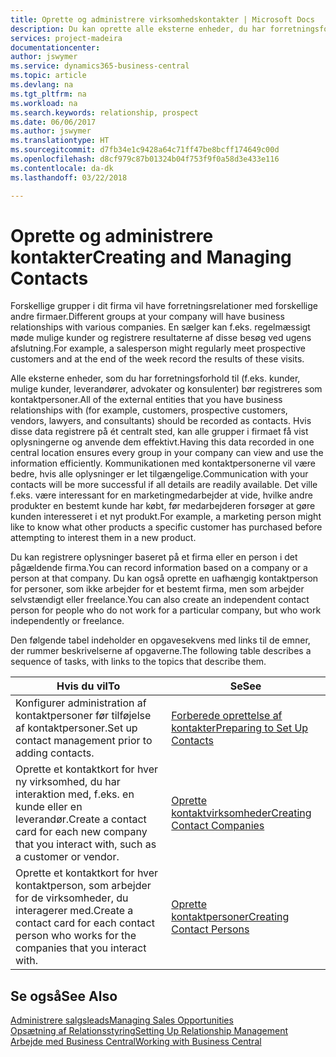 ```yaml
---
title: Oprette og administrere virksomhedskontakter | Microsoft Docs
description: Du kan oprette alle eksterne enheder, du har forretningsforhold til (f.eks. kundeemner, debitorer, kreditorer og konsulenter) som kontaktpersoner.
services: project-madeira
documentationcenter: 
author: jswymer
ms.service: dynamics365-business-central
ms.topic: article
ms.devlang: na
ms.tgt_pltfrm: na
ms.workload: na
ms.search.keywords: relationship, prospect
ms.date: 06/06/2017
ms.author: jswymer
ms.translationtype: HT
ms.sourcegitcommit: d7fb34e1c9428a64c71ff47be8bcff174649c00d
ms.openlocfilehash: d8cf979c87b01324b04f753f9f0a58d3e433e116
ms.contentlocale: da-dk
ms.lasthandoff: 03/22/2018

---
```

# <a name="creating-and-managing-contacts"></a><span data-ttu-id="0697a-103">Oprette og administrere kontakter</span><span class="sxs-lookup"><span data-stu-id="0697a-103">Creating and Managing Contacts</span></span>
<span data-ttu-id="0697a-104">Forskellige grupper i dit firma vil have forretningsrelationer med forskellige andre firmaer.</span><span class="sxs-lookup"><span data-stu-id="0697a-104">Different groups at your company will have business relationships with various companies.</span></span> <span data-ttu-id="0697a-105">En sælger kan f.eks. regelmæssigt møde mulige kunder og registrere resultaterne af disse besøg ved ugens afslutning.</span><span class="sxs-lookup"><span data-stu-id="0697a-105">For example, a salesperson might regularly meet prospective customers and at the end of the week record the results of these visits.</span></span>

<span data-ttu-id="0697a-106">Alle eksterne enheder, som du har forretningsforhold til (f.eks. kunder, mulige kunder, leverandører, advokater og konsulenter) bør registreres som kontaktpersoner.</span><span class="sxs-lookup"><span data-stu-id="0697a-106">All of the external entities that you have business relationships with (for example, customers, prospective customers, vendors, lawyers, and consultants) should be recorded as contacts.</span></span> <span data-ttu-id="0697a-107">Hvis disse data registrere på ét centralt sted, kan alle grupper i firmaet få vist oplysningerne og anvende dem effektivt.</span><span class="sxs-lookup"><span data-stu-id="0697a-107">Having this data recorded in one central location ensures every group in your company can view and use the information efficiently.</span></span> <span data-ttu-id="0697a-108">Kommunikationen med kontaktpersonerne vil være bedre, hvis alle oplysninger er let tilgængelige.</span><span class="sxs-lookup"><span data-stu-id="0697a-108">Communication with your contacts will be more successful if all details are readily available.</span></span> <span data-ttu-id="0697a-109">Det ville f.eks. være interessant for en marketingmedarbejder at vide, hvilke andre produkter en bestemt kunde har købt, før medarbejderen forsøger at gøre kunden interesseret i et nyt produkt.</span><span class="sxs-lookup"><span data-stu-id="0697a-109">For example, a marketing person might like to know what other products a specific customer has purchased before attempting to interest them in a new product.</span></span>

<span data-ttu-id="0697a-110">Du kan registrere oplysninger baseret på et firma eller en person i det pågældende firma.</span><span class="sxs-lookup"><span data-stu-id="0697a-110">You can record information based on a company or a person at that company.</span></span> <span data-ttu-id="0697a-111">Du kan også oprette en uafhængig kontaktperson for personer, som ikke arbejder for et bestemt firma, men som arbejder selvstændigt eller freelance.</span><span class="sxs-lookup"><span data-stu-id="0697a-111">You can also create an independent contact person for people who do not work for a particular company, but who work independently or freelance.</span></span>

<span data-ttu-id="0697a-112">Den følgende tabel indeholder en opgavesekvens med links til de emner, der rummer beskrivelserne af opgaverne.</span><span class="sxs-lookup"><span data-stu-id="0697a-112">The following table describes a sequence of tasks, with links to the topics that describe them.</span></span>

| <span data-ttu-id="0697a-113">Hvis du vil</span><span class="sxs-lookup"><span data-stu-id="0697a-113">To</span></span> | <span data-ttu-id="0697a-114">Se</span><span class="sxs-lookup"><span data-stu-id="0697a-114">See</span></span> |
| --- | --- |
| <span data-ttu-id="0697a-115">Konfigurer administration af kontaktpersoner før tilføjelse af kontaktpersoner.</span><span class="sxs-lookup"><span data-stu-id="0697a-115">Set up contact management prior to adding contacts.</span></span> |[<span data-ttu-id="0697a-116">Forberede oprettelse af kontakter</span><span class="sxs-lookup"><span data-stu-id="0697a-116">Preparing to Set Up Contacts</span></span>](marketing-setup-contacts.md) |
| <span data-ttu-id="0697a-117">Oprette et kontaktkort for hver ny virksomhed, du har interaktion med, f.eks. en kunde eller en leverandør.</span><span class="sxs-lookup"><span data-stu-id="0697a-117">Create a contact card for each new company that you interact with, such as a customer or vendor.</span></span> |[<span data-ttu-id="0697a-118">Oprette kontaktvirksomheder</span><span class="sxs-lookup"><span data-stu-id="0697a-118">Creating Contact Companies</span></span>](marketing-create-contact-companies.md) |
| <span data-ttu-id="0697a-119">Oprette et kontaktkort for hver kontaktperson, som arbejder for de virksomheder, du interagerer med.</span><span class="sxs-lookup"><span data-stu-id="0697a-119">Create a contact card for each contact person who works for the companies that you interact with.</span></span> |[<span data-ttu-id="0697a-120">Oprette kontaktpersoner</span><span class="sxs-lookup"><span data-stu-id="0697a-120">Creating Contact Persons</span></span>](marketing-create-contact-persons.md) |

## <a name="see-also"></a><span data-ttu-id="0697a-121">Se også</span><span class="sxs-lookup"><span data-stu-id="0697a-121">See Also</span></span>
[<span data-ttu-id="0697a-122">Administrere salgsleads</span><span class="sxs-lookup"><span data-stu-id="0697a-122">Managing Sales Opportunities</span></span>](marketing-manage-sales-opportunities.md)  
[<span data-ttu-id="0697a-123">Opsætning af Relationsstyring</span><span class="sxs-lookup"><span data-stu-id="0697a-123">Setting Up Relationship Management</span></span>](marketing-setup-marketing.md)  
[<span data-ttu-id="0697a-124">Arbejde med Business Central</span><span class="sxs-lookup"><span data-stu-id="0697a-124">Working with Business Central</span></span>](ui-work-product.md)  

